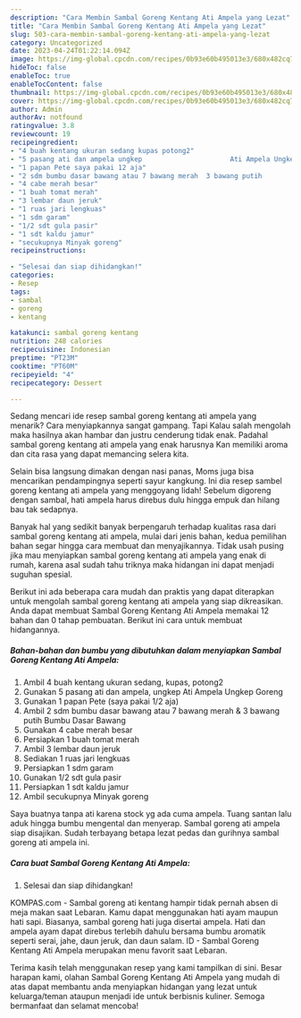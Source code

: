 ```yaml
---
description: "Cara Membin Sambal Goreng Kentang Ati Ampela yang Lezat"
title: "Cara Membin Sambal Goreng Kentang Ati Ampela yang Lezat"
slug: 503-cara-membin-sambal-goreng-kentang-ati-ampela-yang-lezat
category: Uncategorized
date: 2023-04-24T01:22:14.094Z
image: https://img-global.cpcdn.com/recipes/0b93e60b495013e3/680x482cq70/sambal-goreng-kentang-ati-ampela-foto-resep-utama.jpg
hideToc: false
enableToc: true
enableTocContent: false
thumbnail: https://img-global.cpcdn.com/recipes/0b93e60b495013e3/680x482cq70/sambal-goreng-kentang-ati-ampela-foto-resep-utama.jpg
cover: https://img-global.cpcdn.com/recipes/0b93e60b495013e3/680x482cq70/sambal-goreng-kentang-ati-ampela-foto-resep-utama.jpg
author: Admin
authorAv: notfound
ratingvalue: 3.8
reviewcount: 19
recipeingredient:
- "4 buah kentang ukuran sedang kupas potong2"
- "5 pasang ati dan ampela ungkep                      Ati Ampela Ungkep Goreng"
- "1 papan Pete saya pakai 12 aja"
- "2 sdm bumbu dasar bawang atau 7 bawang merah  3 bawang putih                      Bumbu Dasar Bawang"
- "4 cabe merah besar"
- "1 buah tomat merah"
- "3 lembar daun jeruk"
- "1 ruas jari lengkuas"
- "1 sdm garam"
- "1/2 sdt gula pasir"
- "1 sdt kaldu jamur"
- "secukupnya Minyak goreng"
recipeinstructions:

- "Selesai dan siap dihidangkan!"
categories:
- Resep
tags:
- sambal
- goreng
- kentang

katakunci: sambal goreng kentang 
nutrition: 248 calories
recipecuisine: Indonesian
preptime: "PT23M"
cooktime: "PT60M"
recipeyield: "4"
recipecategory: Dessert

---
```



Sedang mencari ide resep sambal goreng kentang ati ampela yang menarik? Cara menyiapkannya sangat gampang. Tapi Kalau salah mengolah maka hasilnya akan hambar dan justru cenderung tidak enak. Padahal sambal goreng kentang ati ampela yang enak harusnya Kan memiliki aroma dan cita rasa yang dapat memancing selera kita.


Selain bisa langsung dimakan dengan nasi panas, Moms juga bisa mencarikan pendampingnya seperti sayur kangkung. Ini dia resep sambel goreng kentang ati ampela yang menggoyang lidah! Sebelum digoreng dengan sambal, hati ampela harus direbus dulu hingga empuk dan hilang bau tak sedapnya.

Banyak hal yang sedikit banyak berpengaruh terhadap kualitas rasa dari sambal goreng kentang ati ampela, mulai dari jenis bahan, kedua pemilihan bahan segar hingga cara membuat dan menyajikannya. Tidak usah pusing jika mau menyiapkan sambal goreng kentang ati ampela yang enak di rumah, karena asal sudah tahu triknya maka hidangan ini dapat menjadi suguhan spesial.


Berikut ini ada beberapa cara mudah dan praktis yang dapat diterapkan untuk mengolah sambal goreng kentang ati ampela yang siap dikreasikan. Anda dapat membuat Sambal Goreng Kentang Ati Ampela memakai 12 bahan dan 0 tahap pembuatan. Berikut ini cara untuk membuat hidangannya.

<!--inarticleads1-->

##### Bahan-bahan dan bumbu yang dibutuhkan dalam menyiapkan Sambal Goreng Kentang Ati Ampela:

1. Ambil 4 buah kentang ukuran sedang, kupas, potong2
1. Gunakan 5 pasang ati dan ampela, ungkep                      Ati Ampela Ungkep Goreng
1. Gunakan 1 papan Pete (saya pakai 1/2 aja)
1. Ambil 2 sdm bumbu dasar bawang atau 7 bawang merah &amp; 3 bawang putih                      Bumbu Dasar Bawang
1. Gunakan 4 cabe merah besar
1. Persiapkan 1 buah tomat merah
1. Ambil 3 lembar daun jeruk
1. Sediakan 1 ruas jari lengkuas
1. Persiapkan 1 sdm garam
1. Gunakan 1/2 sdt gula pasir
1. Persiapkan 1 sdt kaldu jamur
1. Ambil secukupnya Minyak goreng


Saya buatnya tanpa ati karena stock yg ada cuma ampela. Tuang santan lalu aduk hingga bumbu mengental dan menyerap. Sambal goreng ati ampela siap disajikan. Sudah terbayang betapa lezat pedas dan gurihnya sambal goreng ati ampela ini. 

<!--inarticleads2-->

##### Cara buat Sambal Goreng Kentang Ati Ampela:


1. Selesai dan siap dihidangkan!

KOMPAS.com - Sambal goreng ati kentang hampir tidak pernah absen di meja makan saat Lebaran. Kamu dapat menggunakan hati ayam maupun hati sapi. Biasanya, sambal goreng hati juga disertai ampela. Hati dan ampela ayam dapat direbus terlebih dahulu bersama bumbu aromatik seperti serai, jahe, daun jeruk, dan daun salam. ID - Sambal Goreng Kentang Ati Ampela merupakan menu favorit saat Lebaran. 

Terima kasih telah menggunakan resep yang kami tampilkan di sini. Besar harapan kami, olahan Sambal Goreng Kentang Ati Ampela yang mudah di atas dapat membantu anda menyiapkan hidangan yang lezat untuk keluarga/teman ataupun menjadi ide untuk berbisnis kuliner. Semoga bermanfaat dan selamat mencoba!
